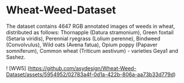 # Wheat-Weed-Dataset
The dataset contains 4647 RGB annotated images of weeds in wheat, distributed as follows:  Thornapple (Datura stramonium),  Green foxtail (Setaria viridis),  Perennial ryegrass (Lolium perenne),  Bindweed (Convolvulus),  Wild oats (Avena fatua),  Opium poppy (Papaver somniferum),  Common wheat (Triticum aestivum) - varieties Geya1 and Sashez.

! [WW5] (https://github.com/asydesign/Wheat-Weed-Dataset/assets/5954952/02783a4f-0d1a-422b-806a-aa73b33d779d)
